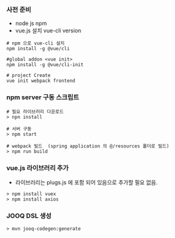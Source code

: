 
### 사전 준비
 - node js npm
 - vue.js 설치 vue-cli version
```shell script
# npm 으로 vue-cli 설치
npm install -g @vue/cli

#global addon <vue init>
npm install -g @vue/cli-init   

# project Create 
vue init webpack frontend
``` 
 
### npm server 구동 스크립트 
```shell script
# 필요 라이브러리 다운로드
> npn install 

# 서버 구동
> npm start 

# webpack 빌드  (spring application 의 @/resources 폴더로 빌드)
> npm run build 
```

### vue.js 라이브러리 추가
- 라이브러리는 plugs.js 에 포함 되어 있음으로 추가할 필요 없음.
```shell script
> npm install vuex
> npm install axios
``` 

### JOOQ DSL 생성
```shell script
> mvn jooq-codegen:generate
```
